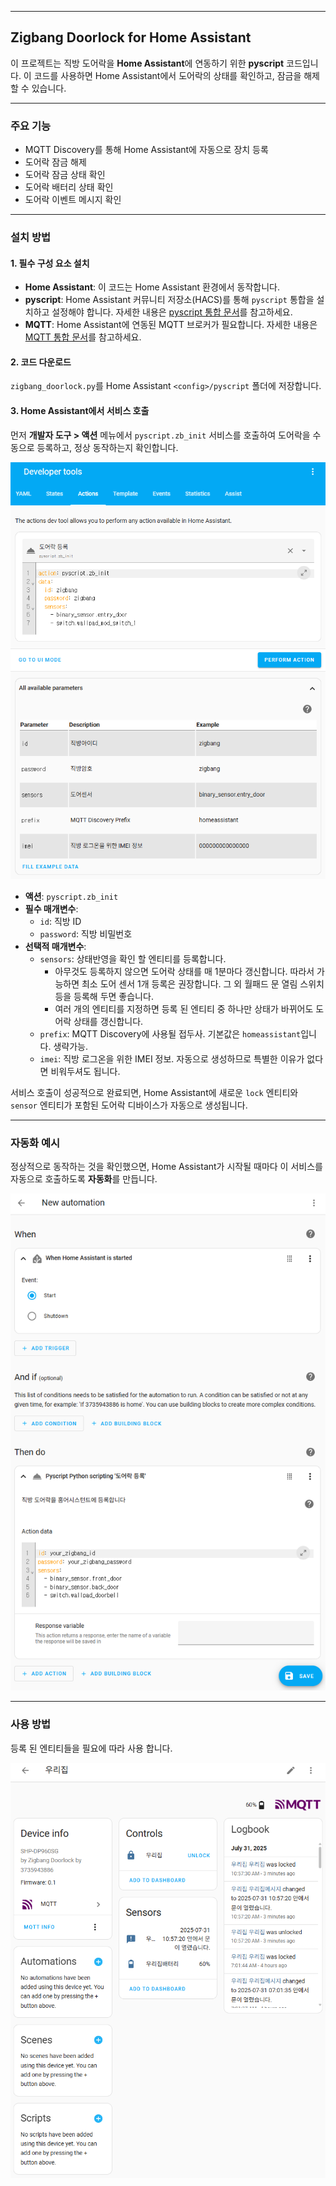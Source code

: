 -----

## Zigbang Doorlock for Home Assistant

이 프로젝트는 직방 도어락을 **Home Assistant**에 연동하기 위한 **pyscript** 코드입니다. 이 코드를 사용하면 Home Assistant에서 도어락의 상태를 확인하고, 잠금을 해제할 수 있습니다.

-----

### 주요 기능

  - MQTT Discovery를 통해 Home Assistant에 자동으로 장치 등록
  - 도어락 잠금 해제
  - 도어락 잠금 상태 확인
  - 도어락 배터리 상태 확인
  - 도어락 이벤트 메시지 확인

-----

### 설치 방법

#### 1\. 필수 구성 요소 설치

  - **Home Assistant**: 이 코드는 Home Assistant 환경에서 동작합니다.
  - **pyscript**: Home Assistant 커뮤니티 저장소(HACS)를 통해 `pyscript` 통합을 설치하고 설정해야 합니다. 자세한 내용은 [pyscript 통합 문서](https://hacs-pyscript.readthedocs.io/en/latest/installation.html)를 참고하세요.
  - **MQTT**: Home Assistant에 연동된 MQTT 브로커가 필요합니다. 자세한 내용은 [MQTT 통합 문서](https://www.home-assistant.io/integrations/mqtt/)를 참고하세요.

#### 2\. 코드 다운로드

`zigbang_doorlock.py`를 Home Assistant `<config>/pyscript` 폴더에 저장합니다.

#### 3\. Home Assistant에서 서비스 호출

먼저 **개발자 도구 \> 액션** 메뉴에서 `pyscript.zb_init` 서비스를 호출하여 도어락을 수동으로 등록하고, 정상 동작하는지 확인합니다.

![개발자 도구](img.devtools.png)

  - **액션**: `pyscript.zb_init`
  - **필수 매개변수**:
      - `id`: 직방 ID
      - `password`: 직방 비밀번호
  - **선택적 매개변수**:
      - `sensors`: 상태반영을 확인 할 엔티티를 등록합니다.
          - 아무것도 등록하지 않으면 도어락 상태를 매 1분마다 갱신합니다. 따라서 가능하면 최소 도어 센서 1개 등록은 권장합니다. 그 외 월패드 문 열림 스위치 등을 등록해 두면 좋습니다.
          - 여러 개의 엔티티를 지정하면 등록 된 엔티티 중 하나만 상태가 바뀌어도 도어락 상태를 갱신합니다.
      - `prefix`: MQTT Discovery에 사용될 접두사. 기본값은 `homeassistant`입니다. 생략가능.
      - `imei`: 직방 로그온을 위한 IMEI 정보. 자동으로 생성하므로 특별한 이유가 없다면 비워두셔도 됩니다.

서비스 호출이 성공적으로 완료되면, Home Assistant에 새로운 `lock` 엔티티와 `sensor` 엔티티가 포함된 도어락 디바이스가 자동으로 생성됩니다.

-----

### 자동화 예시

정상적으로 동작하는 것을 확인했으면, Home Assistant가 시작될 때마다 이 서비스를 자동으로 호출하도록 **자동화**를 만듭니다.

![자동화 예시](img.automation.png)

-----

### 사용 방법

등록 된 엔티티들을 필요에 따라 사용 합니다.

![사용 방법](img.device.png)

